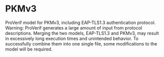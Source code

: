 # PKMv3
ProVerif model for PKMv3, including EAP-TLS1.3 authentication protocol.
Warning: ProVerif generates a large amount of input from protocol descriptions. Merging the two models, EAP-TLS1.3 and PKMv3, may result in excessively long execution times and unintended behavior. To successfully combine them into one single file, some modifications to the model will be required.

